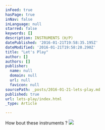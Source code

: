 ```yaml
---
inFeed: true
hasPage: true
inNav: false
inLanguage: null
starred: false
keywords: []
description: INSTRUMENTS (H/P)
datePublished: '2016-01-21T19:58:35.195Z'
dateModified: '2016-01-21T19:58:20.290Z'
title: "Let's Play"
author: []
authors: []
publisher:
  name: null
  domain: null
  url: null
  favicon: null
sourcePath: _posts/2016-01-21-lets-play.md
published: true
url: lets-play/index.html
_type: Article

---
```

How bout these instruments ?
![](https://the-grid-user-content.s3-us-west-2.amazonaws.com/59fa5046-9af1-48ea-b067-d8cbc190410f.png)